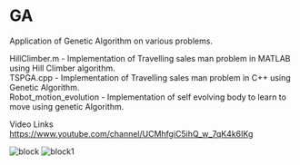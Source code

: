 # GA
 Application of Genetic Algorithm on various problems.
 
 HillClimber.m - Implementation of Travelling sales man problem in MATLAB using Hill Climber algorithm.<br />
 TSPGA.cpp - Implementation of Travelling sales man problem in C++ using Genetic Algorithm.<br />
 Robot_motion_evolution - Implementation of self evolving body to learn to move using genetic Algorithm.<br />
 
 Video Links<br />
 https://www.youtube.com/channel/UCMhfgiC5ihQ_w_7qK4k6IKg<br />
 
![block](https://user-images.githubusercontent.com/20740655/55054345-e52e0d00-5035-11e9-86ca-716a2a267036.jpg)
![block1](https://user-images.githubusercontent.com/20740655/55054346-e52e0d00-5035-11e9-9e6a-b23e734a3700.jpg)
